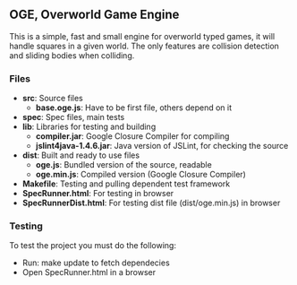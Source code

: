 ## OGE, Overworld Game Engine


This is a simple, fast and small engine for overworld typed games, it will handle squares in a given world.
The only features are collision detection and sliding bodies when colliding.
  
### Files

 * <b>src</b>: Source files
   * <b>base.oge.js</b>: Have to be first file, others depend on it
 * <b>spec</b>: Spec files, main tests
 * <b>lib</b>: Libraries for testing and building
   * <b>compiler.jar</b>: Google Closure Compiler for compiling
   * <b>jslint4java-1.4.6.jar</b>: Java version of JSLint, for checking the source
 * <b>dist</b>: Built and ready to use files
   * <b>oge.js</b>: Bundled version of the source, readable
   * <b>oge.min.js</b>: Compiled version (Google Closure Compiler)
 * <b>Makefile</b>: Testing and pulling dependent test framework
 * <b>SpecRunner.html</b>: For testing in browser
 * <b>SpecRunnerDist.html</b>: For testing dist file (dist/oge.min.js) in browser

### Testing

To test the project you must do the following:
 
 * Run:
       make update 
   to fetch dependecies
 * Open SpecRunner.html in a browser
